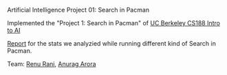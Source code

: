Artificial Intelligence Project 01: Search in Pacman


Implemented the "Project 1: Search in Pacman" of [UC Berkeley CS188 Intro to AI](http://ai.berkeley.edu/search.html)

[Report](https://github.com/techiepanda/pacman-search/blob/master/Artificial%20Intelligence%20Project%2001%20The%20Searchin%20Pac-Man.pdf) for the stats we analyzied while running different kind of Search in Pacman.

Team: [Renu Rani](https://github.com/techiepanda), [Anurag Arora](https://github.com/spartan1234)
